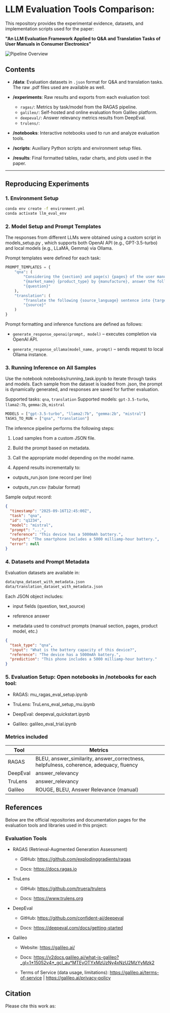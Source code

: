 # LLM Evaluation Tools Comparison:

This repository provides the experimental evidence, datasets, and implementation scripts used for the paper:

**"An LLM Evaluation Framework Applied to Q&A and Translation Tasks of User Manuals in Consumer Electronics"**

![Pipeline Overview](llm-eval-tools-comparison/results_paper/bigpicture_methodology.png)

## Contents

- **/data**: Evaluation datasets in `.json` format for Q&A and translation tasks. The raw .pdf files used are available as well.

- **/experiments**: Raw results and exports from each evaluation tool:
  - `ragas/`: Metrics by task/model from the RAGAS pipeline.
  - `galileo/`: Self-hosted and online evaluation from Galileo platform.
  - `deepeval/`: Answer relevancy metrics results from DeepEval.
  - `trulens/`: 
  
- **/notebooks**: Interactive notebooks used to run and analyze evaluation tools.

- **/scripts**: Auxiliary Python scripts and environment setup files.

- **/results**: Final formatted tables, radar charts, and plots used in the paper.

---

## Reproducing Experiments

### 1. Environment Setup

```bash
conda env create -f environment.yml
conda activate llm_eval_env
```

### 2. Model Setup and Prompt Templates

The responses from different LLMs were obtained using a custom script in models_setup.py
, which supports both OpenAI API (e.g., GPT-3.5-turbo) and local models (e.g., LLaMA, Gemma) via Ollama.

Prompt templates were defined for each task:

```python
PROMPT_TEMPLATES = {
    "qna": (
        "Considering the {section} and page(s) {pages} of the user manual of "
        "{market_name} {product_type} by {manufacture}, answer the following question:\n"
        "{question}"
    ),
    "translation": (
        "Translate the following {source_language} sentence into {target_language}:\n"
        "{source}"
    )
}
```

Prompt formatting and inference functions are defined as follows:

- `generate_response_openai(prompt, model)` – executes completion via OpenAI API.

- `generate_response_ollama(model_name, prompt)` – sends request to local Ollama instance.

### 3. Running Inference on All Samples

Use the notebook notebooks/running_task.ipynb to iterate through tasks and models. Each sample from the dataset is loaded from .json, the prompt is dynamically generated, and responses are saved for further evaluation.

Supported tasks: `qna`, `translation`
Supported models: `gpt-3.5-turbo`, `llama2:7b`, `gemma:2b`, `mistral`

```python
MODELS = ["gpt-3.5-turbo", "llama2:7b", "gemma:2b", "mistral"]
TASKS_TO_RUN = ["qna", "translation"]
```

The inference pipeline performs the following steps:

1. Load samples from a custom JSON file.

2. Build the prompt based on metadata.

3. Call the appropriate model depending on the model name.

4. Append results incrementally to:

- outputs_run.json (one record per line)

- outputs_run.csv (tabular format)

Sample output record:
```json
{
  "timestamp": "2025-09-16T12:45:00Z",
  "task": "qna",
  "id": "q1234",
  "model": "mistral",
  "prompt": "...",
  "reference": "This device has a 5000mAh battery.",
  "output": "The smartphone includes a 5000 milliamp-hour battery.",
  "error": null
}
```

### 4. Datasets and Prompt Metadata
Evaluation datasets are available in:

```bash
data/qna_dataset_with_metadata.json
data/translation_dataset_with_metadata.json
```

Each JSON object includes:

- input fields (question, text_source)

- reference answer

- metadata used to construct prompts (manual section, pages, product model, etc.)

```json
{
  "task_type": "qna",
  "input": "What is the battery capacity of this device?",
  "reference": "The device has a 5000mAh battery.",
  "prediction": "This phone includes a 5000 milliamp-hour battery."
}
```

### 5. Evaluation Setup: Open notebooks in /notebooks for each tool:

- RAGAS: mu_ragas_eval_setup.ipynb

- TruLens: TruLens_eval_setup_mu.ipynb

- DeepEval: deepeval_quickstart.ipynb

- Galileo: galileo_eval_trial.ipynb

### Metrics included

| Tool     | Metrics                                                                                  |
| -------- | ---------------------------------------------------------------------------------------- |
| RAGAS    | BLEU, answer\_similarity, answer\_correctness, helpfulness, coherence, adequacy, fluency |
| DeepEval | answer\_relevancy                                                                        |
| TruLens  | answer\_relevancy                                                                        |
| Galileo  | ROUGE, BLEU, Answer Relevance (manual)                                                   |


## References

Below are the official repositories and documentation pages for the evaluation tools and libraries used in this project:

### Evaluation Tools

- RAGAS (Retrieval-Augmented Generation Assessment)

    - GitHub: https://github.com/explodinggradients/ragas

    - Docs: https://docs.ragas.io

- TruLens

    - GitHub: https://github.com/truera/trulens

    - Docs: https://www.trulens.org

- DeepEval

    - GitHub: https://github.com/confident-ai/deepeval

    - Docs: https://deepeval.com/docs/getting-started

- Galileo

    - Website: https://galileo.ai/

    - Docs: https://v2docs.galileo.ai/what-is-galileo?_gl=1*15052v4*_gcl_au*MTEyOTYxMzUzNy4xNzU2MzYyMzk2 

    - Terms of Service (data usage, limitations): https://galileo.ai/terms-of-service | https://galileo.ai/privacy-policy

## Citation
Please cite this work as: